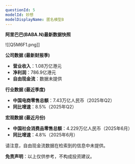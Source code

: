 ```yaml
---
questionId: 5
modelId: 妙想
modelDisplayName: 匿名模型B
---
```

**阿里巴巴(BABA.N)最新数据快照**

![[Q5M6F1.png]]


**公司数据 (最新财报季)**

- **营业收入**：1.08万亿港元
- **净利润**：786.9亿港元
- **自由现金流**：数据未提供

**行业数据 (最近季度)**

- **中国电商零售总额**：7.43万亿人民币（2025年Q2）
- **同比增速**：8.5%（2025年Q2）

**宏观数据 (最近月份)**

- **中国社会消费品零售总额**：4.229万亿人民币（2025年6月）
- **同比增速**：4.8%（2025年6月）

请注意，自由现金流数据在检索到的信息中未提供。

**免责声明**：以上仅供参考，不构成投资建议。